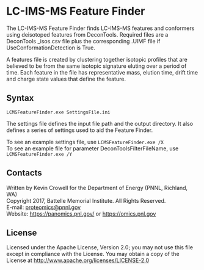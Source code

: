# LC-IMS-MS Feature Finder

The LC-IMS-MS Feature Finder finds LC-IMS-MS features and conformers 
using deisotoped features from DeconTools. Required files are a 
DeconTools _isos.csv file plus the corresponding 
.UIMF file if UseConformationDetection is True.

A features file is created by clustering together isotopic profiles that are
believed to be from the same isotopic signature eluting over a period of time.
Each feature in the file has representative mass, elution time, drift time and
charge state values that define the feature.

## Syntax

```
LCMSFeatureFinder.exe SettingsFile.ini
```

The settings file defines the input file path and the output directory.
It also defines a series of settings used to aid the Feature Finder.

To see an example settings file, use `LCMSFeatureFinder.exe /X` \
To see an example file for parameter DeconToolsFilterFileName, use `LCMSFeatureFinder.exe /Y`

## Contacts

Written by Kevin Crowell for the Department of Energy (PNNL, Richland, WA) \
Copyright 2017, Battelle Memorial Institute.  All Rights Reserved. \
E-mail: proteomics@pnnl.gov \
Website: https://panomics.pnl.gov/ or https://omics.pnl.gov

## License

Licensed under the Apache License, Version 2.0; you may not use this file except
in compliance with the License.  You may obtain a copy of the License at
http://www.apache.org/licenses/LICENSE-2.0
